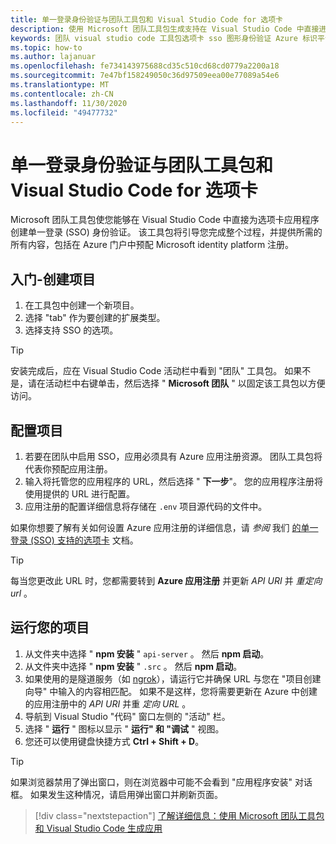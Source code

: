 ```yaml
---
title: 单一登录身份验证与团队工具包和 Visual Studio Code for 选项卡
description: 使用 Microsoft 团队工具包生成支持在 Visual Studio Code 中直接进行单一登录和 Microsoft Graph 调用的选项卡
keywords: 团队 visual studio code 工具包选项卡 sso 图形身份验证 Azure 标识平台
ms.topic: how-to
ms.author: lajanuar
ms.openlocfilehash: fe734143975688cd35c510cd68cd0779a2200a18
ms.sourcegitcommit: 7e47bf158249050c36d97509eea00e77089a54e6
ms.translationtype: MT
ms.contentlocale: zh-CN
ms.lasthandoff: 11/30/2020
ms.locfileid: "49477732"
---
```

# <a name="single-sign-on-authentication-with-teams-toolkit-and-visual-studio-code-for-tabs"></a>单一登录身份验证与团队工具包和 Visual Studio Code for 选项卡

Microsoft 团队工具包使您能够在 Visual Studio Code 中直接为选项卡应用程序创建单一登录 (SSO) 身份验证。 该工具包将引导您完成整个过程，并提供所需的所有内容，包括在 Azure 门户中预配 Microsoft identity platform 注册。

## <a name="get-started--create-a-project"></a>入门-创建项目

1. 在工具包中创建一个新项目。
1. 选择 "tab" 作为要创建的扩展类型。
1. 选择支持 SSO 的选项。

> [!TIP]
> 安装完成后，应在 Visual Studio Code 活动栏中看到 "团队" 工具包。 如果不是，请在活动栏中右键单击，然后选择 " **Microsoft 团队** " 以固定该工具包以方便访问。

## <a name="configure-your-project"></a>配置项目

1. 若要在团队中启用 SSO，应用必须具有 Azure 应用注册资源。 团队工具包将代表你预配应用注册。
1. 输入将托管您的应用程序的 URL，然后选择 " **下一步**"。 您的应用程序注册将使用提供的 URL 进行配置。
1. 应用注册的配置详细信息将存储在 `.env` 项目源代码的文件中。

如果你想要了解有关如何设置 Azure 应用注册的详细信息，请 _参阅_  我们 [的单一登录 (SSO) 支持的选项卡](../tabs/how-to/authentication/auth-aad-sso.md) 文档。

> [!TIP]
> 每当您更改此 URL 时，您都需要转到 **Azure 应用注册** 并更新 *API URI* 并 *重定向 url* 。

## <a name="run-your-project"></a>运行您的项目

1. 从文件夹中选择 " **npm 安装** " `api-server` 。 然后 **npm 启动**。
1. 从文件夹中选择 " **npm 安装** " `.src` 。 然后 **npm 启动**。
1. 如果使用的是隧道服务（如 [ngrok](https://ngrok.com/)），请运行它并确保 URL 与您在 "项目创建向导" 中输入的内容相匹配。 如果不是这样，您将需要更新在 Azure 中创建的应用注册中的 _API URI_ 并重 _定向 URL_ 。
1. 导航到 Visual Studio "代码" 窗口左侧的 "活动" 栏。
1. 选择 " **运行** " 图标以显示 " **运行" 和 "调试** " 视图。
1. 您还可以使用键盘快捷方式 **Ctrl + Shift + D**。

> [!TIP]
> 如果浏览器禁用了弹出窗口，则在浏览器中可能不会看到 "应用程序安装" 对话框。 如果发生这种情况，请启用弹出窗口并刷新页面。

> [!div class="nextstepaction"]
> [了解详细信息：使用 Microsoft 团队工具包和 Visual Studio Code 生成应用](visual-studio-code-overview.md)
